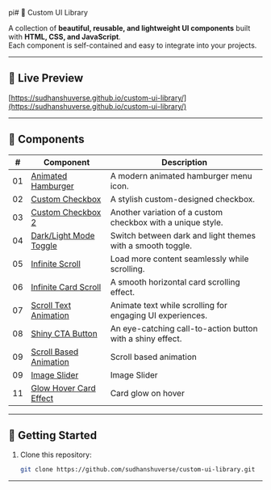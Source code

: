 pi# 🎨 Custom UI Library

A collection of **beautiful, reusable, and lightweight UI components** built with **HTML, CSS, and JavaScript**.  
Each component is self-contained and easy to integrate into your projects.

---

## 🔗 Live Preview
[https://sudhanshuverse.github.io/custom-ui-library/](https://sudhanshuverse.github.io/custom-ui-library/)

---

## 📂 Components

| #  | Component | Description |
|----|-----------|-------------|
| 01 | [Animated Hamburger](https://sudhanshuverse.github.io/custom-ui-library/01-animated-hamburger/index.html) | A modern animated hamburger menu icon. |
| 02 | [Custom Checkbox](https://sudhanshuverse.github.io/custom-ui-library/02-custom-checkbox/index.html) | A stylish custom-designed checkbox. |
| 03 | [Custom Checkbox 2](https://sudhanshuverse.github.io/custom-ui-library/03-custom-checkbox2/index.html) | Another variation of a custom checkbox with a unique style. |
| 04 | [Dark/Light Mode Toggle](https://sudhanshuverse.github.io/custom-ui-library/04-dark-light-toggle/index.html) | Switch between dark and light themes with a smooth toggle. |
| 05 | [Infinite Scroll](https://sudhanshuverse.github.io/custom-ui-library/05-infinite-scroll/index.html) | Load more content seamlessly while scrolling. |
| 06 | [Infinite Card Scroll](https://sudhanshuverse.github.io/custom-ui-library/06-infinite-card-scroll/index.html) | A smooth horizontal card scrolling effect. |
| 07 | [Scroll Text Animation](https://sudhanshuverse.github.io/custom-ui-library/07-scroll-text-animation/index.html) | Animate text while scrolling for engaging UI experiences. |
| 08 | [Shiny CTA Button](https://sudhanshuverse.github.io/custom-ui-library/08-shiny-cta-button/index.html) | An eye-catching call-to-action button with a shiny effect. |
| 09 | [Scroll Based Animation](https://sudhanshuverse.github.io/custom-ui-library/09-scroll-based-animation/index.html) | Scroll based animation |
| 09 | [Image Slider](https://sudhanshuverse.github.io/custom-ui-library/10/slider/index.html) | Image Slider  |
| 11 | [Glow Hover Card Effect](https://sudhanshuverse.github.io/custom-ui-library/11/glow-hover-card-effect) | Card glow on hover |

---

## 🚀 Getting Started

1. Clone this repository:
   ```bash
   git clone https://github.com/sudhanshuverse/custom-ui-library.git
---


